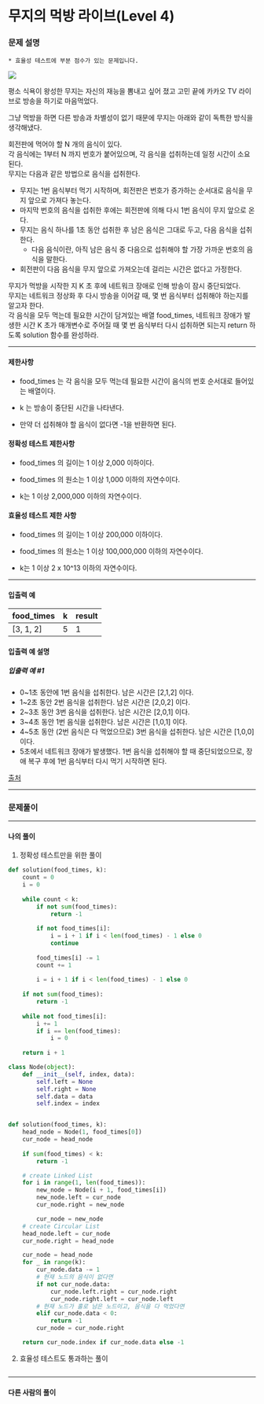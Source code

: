 # 무지의 먹방 라이브(Level 4)

### 문제 설명

`* 효율성 테스트에 부분 점수가 있는 문제입니다.`   

<img src = "https://grepp-programmers.s3.amazonaws.com/files/production/10f4f72c93/1d932bfc-8082-4b7e-b30d-ab46bf71a9f2.png">

평소 식욕이 왕성한 무지는 자신의 재능을 뽐내고 싶어 졌고 고민 끝에 카카오 TV 라이브로 방송을 하기로 마음먹었다.

그냥 먹방을 하면 다른 방송과 차별성이 없기 때문에 무지는 아래와 같이 독특한 방식을 생각해냈다.   

회전판에 먹어야 할 N 개의 음식이 있다.   
각 음식에는 1부터 N 까지 번호가 붙어있으며, 각 음식을 섭취하는데 일정 시간이 소요된다.   
무지는 다음과 같은 방법으로 음식을 섭취한다.   

* 무지는 1번 음식부터 먹기 시작하며, 회전판은 번호가 증가하는 순서대로 음식을 무지 앞으로 가져다 놓는다.
* 마지막 번호의 음식을 섭취한 후에는 회전판에 의해 다시 1번 음식이 무지 앞으로 온다.
* 무지는 음식 하나를 1초 동안 섭취한 후 남은 음식은 그대로 두고, 다음 음식을 섭취한다.
    * 다음 음식이란, 아직 남은 음식 중 다음으로 섭취해야 할 가장 가까운 번호의 음식을 말한다.
* 회전판이 다음 음식을 무지 앞으로 가져오는데 걸리는 시간은 없다고 가정한다.

무지가 먹방을 시작한 지 K 초 후에 네트워크 장애로 인해 방송이 잠시 중단되었다.   
무지는 네트워크 정상화 후 다시 방송을 이어갈 때, 몇 번 음식부터 섭취해야 하는지를 알고자 한다.   
각 음식을 모두 먹는데 필요한 시간이 담겨있는 배열 food_times, 네트워크 장애가 발생한 시간 K 초가 매개변수로 주어질 때 몇 번 음식부터 다시 섭취하면 되는지 return 하도록 solution 함수를 완성하라.   

---

#### 제한사항

* food_times 는 각 음식을 모두 먹는데 필요한 시간이 음식의 번호 순서대로 들어있는 배열이다.

* k 는 방송이 중단된 시간을 나타낸다.

* 만약 더 섭취해야 할 음식이 없다면 -1을 반환하면 된다.

#### 정확성 테스트 제한사항

* food_times 의 길이는 1 이상 2,000 이하이다.

* food_times 의 원소는 1 이상 1,000 이하의 자연수이다.

* k는 1 이상 2,000,000 이하의 자연수이다.

#### 효율성 테스트 제한 사항

* food_times 의 길이는 1 이상 200,000 이하이다.

* food_times 의 원소는 1 이상 100,000,000 이하의 자연수이다.

* k는 1 이상 2 x 10^13 이하의 자연수이다.

---

#### 입출력 예

|food_times|	k|	result|
|-|-|-|
|[3, 1, 2]|	5|	1|

#### 입출력 예 설명

##### 입출력 예 #1

* 0~1초 동안에 1번 음식을 섭취한다. 남은 시간은 [2,1,2] 이다.
* 1~2초 동안 2번 음식을 섭취한다. 남은 시간은 [2,0,2] 이다.
* 2~3초 동안 3번 음식을 섭취한다. 남은 시간은 [2,0,1] 이다.
* 3~4초 동안 1번 음식을 섭취한다. 남은 시간은 [1,0,1] 이다.
* 4~5초 동안 (2번 음식은 다 먹었으므로) 3번 음식을 섭취한다. 남은 시간은 [1,0,0] 이다.
* 5초에서 네트워크 장애가 발생했다. 1번 음식을 섭취해야 할 때 중단되었으므로, 장애 복구 후에 1번 음식부터 다시 먹기 시작하면 된다.

[출처](https://programmers.co.kr/learn/courses/30/lessons/42891)

---

### 문제풀이



---

#### 나의 풀이

1. 정확성 테스트만을 위한 풀이

~~~python
def solution(food_times, k):
    count = 0
    i = 0
    
    while count < k:
        if not sum(food_times):
            return -1
        
        if not food_times[i]:
            i = i + 1 if i < len(food_times) - 1 else 0
            continue
        
        food_times[i] -= 1
        count += 1
        
        i = i + 1 if i < len(food_times) - 1 else 0
        
    if not sum(food_times):
        return -1
    
    while not food_times[i]:
        i += 1
        if i == len(food_times):
            i = 0
    
    return i + 1
~~~

~~~python
class Node(object):
    def __init__(self, index, data):
        self.left = None
        self.right = None
        self.data = data
        self.index = index


def solution(food_times, k):
    head_node = Node(1, food_times[0])
    cur_node = head_node
    
    if sum(food_times) < k:
        return -1

    # create Linked List
    for i in range(1, len(food_times)):
        new_node = Node(i + 1, food_times[i])
        new_node.left = cur_node
        cur_node.right = new_node

        cur_node = new_node
    # create Circular List
    head_node.left = cur_node
    cur_node.right = head_node

    cur_node = head_node
    for _ in range(k):
        cur_node.data -= 1
        # 현재 노드의 음식이 없다면
        if not cur_node.data:
            cur_node.left.right = cur_node.right
            cur_node.right.left = cur_node.left
        # 현재 노드가 홀로 남은 노드이고, 음식을 다 먹었다면
        elif cur_node.data < 0:
            return -1
        cur_node = cur_node.right

    return cur_node.index if cur_node.data else -1
~~~

2. 효율성 테스트도 통과하는 풀이
~~~python
~~~

---

#### 다른 사람의 풀이

~~~python
~~~
